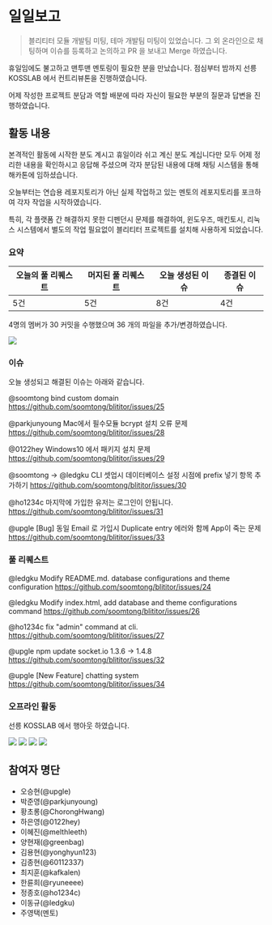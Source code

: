 # 일일보고

> 블리티터 모듈 개발팀 미팅, 테마 개발팀 미팅이 있었습니다. 그 외 온라인으로 채팅하며 이슈를 등록하고 논의하고 PR 을 보내고 Merge 하였습니다.

휴일임에도 불고하고 맨투맨 멘토링이 필요한 분을 만났습니다. 점심부터 밤까지 선릉 KOSSLAB 에서 컨트리뷰톤을 진행하였습니다.

어제 작성한 프로젝트 분담과 역할 배분에 따라 자신이 필요한 부분의 질문과 답변을 진행하였습니다.

## 활동 내용

본격적인 활동에 시작한 분도 계시고 휴일이라 쉬고 계신 분도 계십니다만 모두 어제 정리한 내용을 확인하시고 응답해 주셨으며 각자 분담된 내용에 대해 채팅 시스템을 통해 해카톤에 임하셨습니다.

오늘부터는 연습용 레포지토리가 아닌 실제 작업하고 있는 멘토의 레포지토리를 포크하여 각자 작업을 시작하였습니다.

특히, 각 플랫폼 간 해결하지 못한 디펜던시 문제를 해결하여, 윈도우즈, 매킨토시, 리눅스 시스템에서 별도의 작업 필요없이 블리티터 프로젝트를 설치해 사용하게 되었습니다.

### 요약

| 오늘의 풀 리퀘스트 | 머지된 풀 리퀘스트 | 오늘 생성된 이슈 | 종결된 이슈 |
| --- | --- | --- | --- |
| 5건 | 5건 | 8건 | 4건 |

4명의 멤버가 30 커밋을 수행했으며 36 개의 파일을 추가/변경하였습니다.

![](https://dl.dropboxusercontent.com/u/53671575/kosshack2016-team8-2016-09-25-1.png)

### 이슈

오늘 생성되고 해결된 이슈는 아래와 같습니다.

@soomtong
bind custom domain https://github.com/soomtong/blititor/issues/25

@parkjunyoung
Mac에서 필수모듈 bcrypt 설치 오류 문제 https://github.com/soomtong/blititor/issues/28

@0122hey
Windows10 에서 패키지 설치 문제 https://github.com/soomtong/blititor/issues/29

@soomtong -> @ledgku
CLI 셋업시 데이터베이스 설정 시점에 prefix 넣기 항목 추가하기 https://github.com/soomtong/blititor/issues/30

@ho1234c 
마지막에 가입한 유저는 로그인이 안됩니다. https://github.com/soomtong/blititor/issues/31

@upgle 
[Bug] 동일 Email 로 가입시 Duplicate entry 에러와 함께 App이 죽는 문제 https://github.com/soomtong/blititor/issues/33

### 풀 리퀘스트

@ledgku 
Modify README.md. database configurations and theme configuration https://github.com/soomtong/blititor/issues/24

@ledgku 
Modify index.html, add database and theme configurations command https://github.com/soomtong/blititor/issues/26

@ho1234c 
fix "admin" command at cli. https://github.com/soomtong/blititor/issues/27

@upgle 
npm update socket.io 1.3.6 -> 1.4.8 https://github.com/soomtong/blititor/issues/32

@upgle 
[New Feature] chatting system https://github.com/soomtong/blititor/issues/34

### 오프라인 활동

선릉 KOSSLAB 에서 행아웃 하였습니다.

![](https://dl.dropboxusercontent.com/u/53671575/kosshack2016-team8-2016-09-25-2.png)
![](https://dl.dropboxusercontent.com/u/53671575/kosshack2016-team8-2016-09-25-4.png)
![](https://dl.dropboxusercontent.com/u/53671575/kosshack2016-team8-2016-09-25-3.png)
![](https://dl.dropboxusercontent.com/u/53671575/kosshack2016-team8-2016-09-25-5.png)


## 참여자 명단

- 오승현(@upgle)
- 박준영(@parkjunyoung)
- 황초롱(@ChorongHwang)
- 하은영(@0122hey)
- 이혜진(@melthleeth)
- 양현재(@greenbag)
- 김용현(@yonghyun123)
- 김종현(@60112337)
- 최지훈(@kafkalen)
- 한륜희(@ryuneeee)
- 정종호(@ho1234c)
- 이동규(@ledgku)
- 주영택(멘토)



